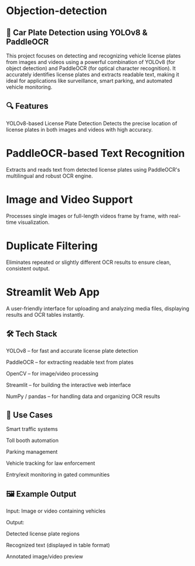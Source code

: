 # Objection-detection
## 🚗 Car Plate Detection using YOLOv8 & PaddleOCR
This project focuses on detecting and recognizing vehicle license plates from images and videos using a powerful combination of YOLOv8 (for object detection) and PaddleOCR (for optical character recognition). It accurately identifies license plates and extracts readable text, making it ideal for applications like surveillance, smart parking, and automated vehicle monitoring.

## 🔍 Features
YOLOv8-based License Plate Detection
Detects the precise location of license plates in both images and videos with high accuracy.

# PaddleOCR-based Text Recognition
Extracts and reads text from detected license plates using PaddleOCR's multilingual and robust OCR engine.

# Image and Video Support
Processes single images or full-length videos frame by frame, with real-time visualization.

# Duplicate Filtering
Eliminates repeated or slightly different OCR results to ensure clean, consistent output.

# Streamlit Web App
A user-friendly interface for uploading and analyzing media files, displaying results and OCR tables instantly.

## 🛠 Tech Stack
YOLOv8 – for fast and accurate license plate detection

PaddleOCR – for extracting readable text from plates

OpenCV – for image/video processing

Streamlit – for building the interactive web interface

NumPy / pandas – for handling data and organizing OCR results

## 🚀 Use Cases
Smart traffic systems

Toll booth automation

Parking management

Vehicle tracking for law enforcement

Entry/exit monitoring in gated communities

## 🖼 Example Output
Input: Image or video containing vehicles

Output:

Detected license plate regions

Recognized text (displayed in table format)

Annotated image/video preview
